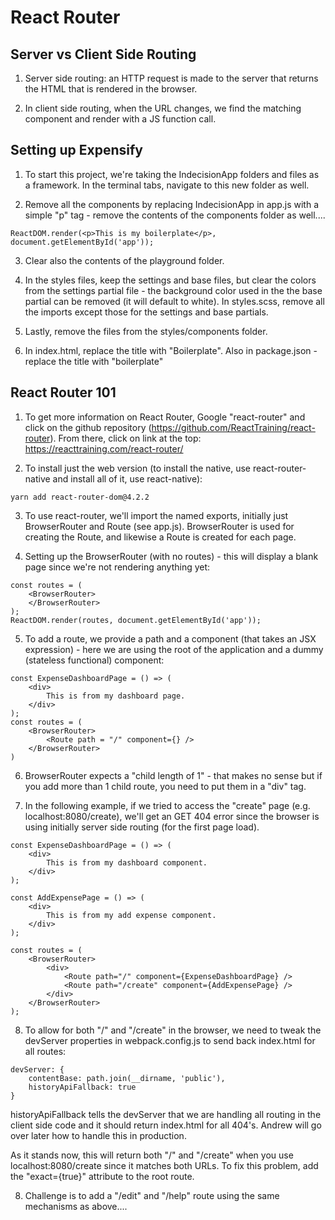 # React Router

## Server vs Client Side Routing

1. Server side routing: an HTTP request is made to the server that returns the HTML that is rendered in the browser.

2. In client side routing, when the URL changes, we find the matching component and render with a JS function call.

## Setting up Expensify

1. To start this project, we're taking the IndecisionApp folders and files as a framework.  In the terminal tabs, navigate to this new folder as well.

2. Remove all the components by replacing IndecisionApp in app.js with a simple "p" tag - remove the contents of the components folder as well....
```
ReactDOM.render(<p>This is my boilerplate</p>, document.getElementById('app'));
```

3.  Clear also the contents of the playground folder.

4. In the styles files, keep the settings and base files, but clear the colors from the settings partial file - the background color used in the the base partial can be removed (it will default to white).  In styles.scss, remove all the imports except those for the settings and base partials.

5. Lastly, remove the files from the styles/components folder.

6. In index.html, replace the title with "Boilerplate".  Also in package.json - replace the title with "boilerplate"

## React Router 101

1. To get more information on React Router, Google "react-router" and click on the github repository (https://github.com/ReactTraining/react-router).  From there, click on link at the top: https://reacttraining.com/react-router/

2. To install just the web version (to install the native, use react-router-native and install all of it, use react-native):
```
yarn add react-router-dom@4.2.2
```

3. To use react-router, we'll import the named exports, initially just BrowserRouter and Route (see app.js).  BrowserRouter is used for creating the Route, and likewise a Route is created for each page.

4. Setting up the BrowserRouter (with no routes) - this will display a blank page since we're not rendering anything yet:
```
const routes = (
    <BrowserRouter>
    </BrowserRouter>
);
ReactDOM.render(routes, document.getElementById('app'));
```

5. To add a route, we provide a path and a component (that takes an JSX expression) - here we are using the root of the application and a dummy (stateless functional) component:
```
const ExpenseDashboardPage = () => (
    <div>
        This is from my dashboard page.
    </div>
);
const routes = (
    <BrowserRouter>
        <Route path = "/" component={} />
    </BrowserRouter>    
)
```

6. BrowserRouter expects a "child length of 1" - that makes no sense but if you add more than 1 child route, you need to put them in a "div" tag.

7. In the following example, if we tried to access the "create" page (e.g. localhost:8080/create), we'll get an GET 404 error since the browser is using initially server side routing (for the first page load).  
```
const ExpenseDashboardPage = () => (
    <div>
        This is from my dashboard component.
    </div>
);

const AddExpensePage = () => (
    <div>
        This is from my add expense component.
    </div>
);

const routes = (
    <BrowserRouter>
        <div>
            <Route path="/" component={ExpenseDashboardPage} />
            <Route path="/create" component={AddExpensePage} />
        </div>
    </BrowserRouter>
);
```

8. To allow for both "/" and "/create" in the browser, we need to tweak the devServer properties in webpack.config.js to send back index.html for all routes:
```
devServer: {
    contentBase: path.join(__dirname, 'public'),
    historyApiFallback: true
}

```

historyApiFallback tells the devServer that we are handling all routing in the client side code and it should return index.html for all 404's.  Andrew will go over later how to handle this in production.

As it stands now, this will return both "/" and "/create" when you use localhost:8080/create since it matches both URLs.  To fix this problem, add the "exact={true}" attribute to the root route.

8. Challenge is to add a "/edit"  and "/help" route using the same mechanisms as above....
